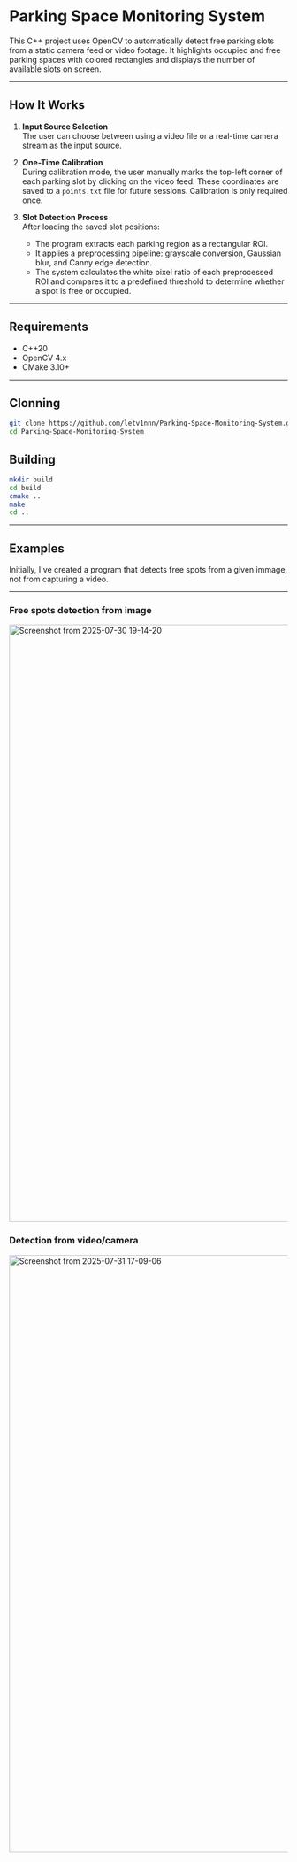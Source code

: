 # Parking Space Monitoring System

This C++ project uses OpenCV to automatically detect free parking slots from a static camera feed or video footage. It highlights occupied and free parking spaces with colored rectangles and displays the number of available slots on screen.

---

## How It Works
1. **Input Source Selection**  
   The user can choose between using a video file or a real-time camera stream as the input source.

2. **One-Time Calibration**  
   During calibration mode, the user manually marks the top-left corner of each parking slot by clicking on the video feed. These coordinates are saved to a `points.txt` file for future sessions. Calibration is only required once.

3. **Slot Detection Process**  
   After loading the saved slot positions:
   - The program extracts each parking region as a rectangular ROI.
   - It applies a preprocessing pipeline: grayscale conversion, Gaussian blur, and Canny edge detection.
   - The system calculates the white pixel ratio of each preprocessed ROI and compares it to a predefined threshold to determine whether a spot is free or occupied.

---

## Requirements

- C++20
- OpenCV 4.x
- CMake 3.10+

---

## Clonning
```bash
git clone https://github.com/letv1nnn/Parking-Space-Monitoring-System.git
cd Parking-Space-Monitoring-System
```

## Building
```bash
mkdir build
cd build
cmake ..
make
cd ..
```

---

## Examples

Initially, I've created a program that detects free spots from a given immage, not from capturing a video.

---
### Free spots detection from image
<img width="1920" height="1080" alt="Screenshot from 2025-07-30 19-14-20" src="https://github.com/user-attachments/assets/7a615b45-fd34-4db6-8aec-a25bde2914fb" />

### Detection from video/camera
<img width="1920" height="1080" alt="Screenshot from 2025-07-31 17-09-06" src="https://github.com/user-attachments/assets/7eca30ca-1bcb-408d-ade3-e0d2ad0744ab" />

